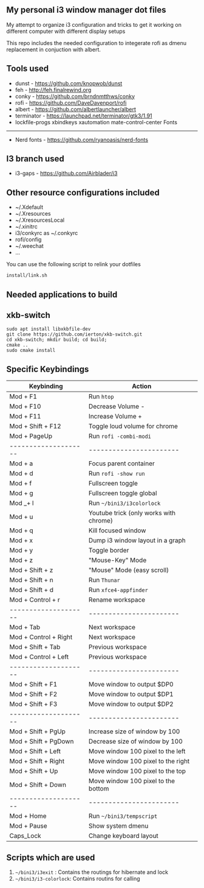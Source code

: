 My personal i3 window manager dot files
---------------------------------------
My attempt to organize i3 configuration and tricks to get it working on 
different computer with different display setups

This repo includes the needed configuration to integerate rofi as dmenu
replacement in conjuction with albert.

Tools used
----------
* dunst - https://github.com/knopwob/dunst
* feh - http://feh.finalrewind.org
* conky - https://github.com/brndnmtthws/conky
* rofi - https://github.com/DaveDavenport/rofi
* albert - https://github.com/albertlauncher/albert
* terminator - https://launchpad.net/terminator/gtk3/1.91
* lockfile-progs xbindkeys xautomation mate-control-center
Fonts
-----
* Nerd fonts - https://github.com/ryanoasis/nerd-fonts

I3 branch used
--------------
* i3-gaps - https://github.com/Airblader/i3

Other resource configurations included
--------------------------------------
* ~/.Xdefault
* ~/.Xresources
* ~/.XresourcesLocal
* ~/.xinitrc
* i3/conkyrc as ~/.conkyrc
* rofi/config
* ~/.weechat
* ...

You can use the following script to relink your dotfiles

```bash
install/link.sh
```

Needed applications to build
----------------------------

## xkb-switch
```
sudo apt install libxkbfile-dev
git clone https://github.com/ierton/xkb-switch.git
cd xkb-switch; mkdir build; cd build;
cmake ..
sudo cmake install
```

Specific Keybindings
--------------------

Keybinding           |  Action
---------------------|---------------------------------------
Mod + F1             | Run `htop`
Mod + F10            | Decrease Volume -
Mod + F11            | Increase Volume +
Mod + Shift + F12    | Toggle loud volume for chrome
Mod + PageUp         | Run `rofi -combi-modi`
-------------------- | -----------------------
Mod + a              | Focus parent container
Mod + d              | Run `rofi -show run`
Mod + f              | Fullscreen toggle
Mod + g              | Fullscreen toggle global
Mod _+ l              | Run `~/bini3/i3colorlock`
Mod + u              | Youtube trick (only works with chrome)
Mod + q              | Kill focused window
Mod + x              | Dump i3 window layout in a graph
Mod + y              | Toggle border 
Mod + z              | "Mouse-Key" Mode
Mod + Shift + z      | "Mouse" Mode (easy scroll)
Mod + Shift + n      | Run `Thunar`
Mod + Shift + d      | Run `xfce4-appfinder`
Mod + Control + r    | Rename workspace
-------------------- | -----------------------
Mod + Tab            | Next workspace
Mod + Control + Right| Next workspace
Mod + Shift + Tab    | Previous workspace
Mod + Control + Left | Previous workspace
-------------------- | -----------------------
Mod + Shift + F1     | Move window to output $DP0
Mod + Shift + F2     | Move window to output $DP1
Mod + Shift + F3     | Move window to output $DP2
-------------------- | -----------------------
Mod + Shift + PgUp   | Increase size of window by 100
Mod + Shift + PgDown | Decrease size of window by 100
Mod + Shift + Left   | Move window 100 pixel to the left
Mod + Shift + Right  | Move window 100 pixel to the right
Mod + Shift + Up     | Move window 100 pixel to the top
Mod + Shift + Down   | Move window 100 pixel to the bottom
-------------------- | -----------------------
Mod + Home           | Run `~/bini3/tempscript`
Mod + Pause          | Show system dmenu
Caps_Lock             | Change keyboard layout

Scripts which are used
--------------------------------------
1. `~/bini3/i3exit` : Contains the routings for hibernate and lock
1. `~/bini3/i3-colorlock`: Contains routins for calling 

